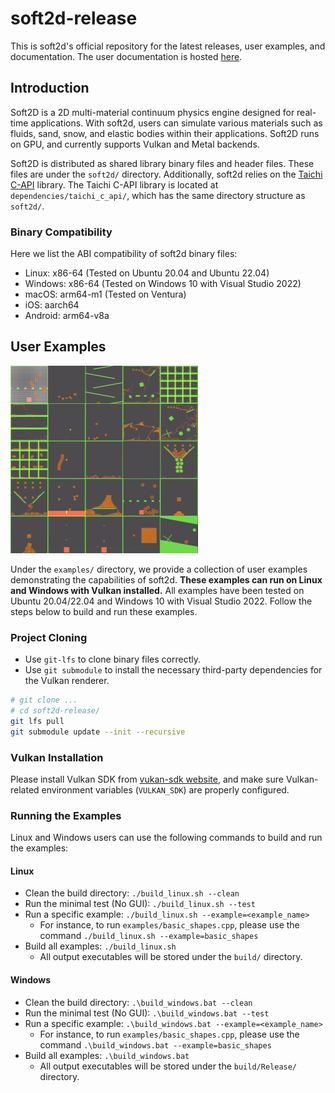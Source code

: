 # soft2d-release
This is soft2d's official repository for the latest releases, user examples, and documentation. The user documentation is hosted [here](https://docs.soft2d.tech/).

## Introduction
Soft2D is a 2D multi-material continuum physics engine designed for real-time applications. With soft2d, users can simulate various materials such as fluids, sand, snow, and elastic bodies within their applications. Soft2D runs on GPU, and currently supports Vulkan and Metal backends.

Soft2D is distributed as shared library binary files and header files. These files are under the `soft2d/` directory. Additionally, soft2d relies on the [Taichi C-API](https://docs.taichi-lang.org/docs/taichi_core) library. The Taichi C-API library is located at `dependencies/taichi_c_api/`, which has the same directory structure as `soft2d/`.

### Binary Compatibility
Here we list the ABI compatibility of soft2d binary files:
* Linux: x86-64 (Tested on Ubuntu 20.04 and Ubuntu 22.04)
* Windows: x86-64 (Tested on Windows 10 with Visual Studio 2022)
* macOS: arm64-m1 (Tested on Ventura)
* iOS: aarch64
* Android: arm64-v8a

## User Examples
 ![A preview of user examples](./images/examples.png)

Under the `examples/` directory, we provide a collection of user examples demonstrating the capabilities of soft2d. **These examples can run on Linux and Windows with Vulkan installed.** All examples have been tested on Ubuntu 20.04/22.04 and Windows 10 with Visual Studio 2022. Follow the steps below to build and run these examples.

### Project Cloning
* Use `git-lfs` to clone binary files correctly.
* Use `git submodule` to install the necessary third-party dependencies for the Vulkan renderer.

``` bash
# git clone ...
# cd soft2d-release/
git lfs pull
git submodule update --init --recursive
```
### Vulkan Installation
Please install Vulkan SDK from [vukan-sdk website](https://www.lunarg.com/vulkan-sdk/), and make sure Vulkan-related environment variables (`VULKAN_SDK`) are properly configured.

### Running the Examples

Linux and Windows users can use the following commands to build and run the examples:

#### Linux

* Clean the build directory: `./build_linux.sh --clean`
* Run the minimal test (No GUI): `./build_linux.sh --test`
* Run a specific example: `./build_linux.sh --example=<example_name>`
    * For instance, to run `examples/basic_shapes.cpp`, please use the command `./build_linux.sh --example=basic_shapes`
* Build all examples: `./build_linux.sh`
    * All output executables will be stored under the `build/` directory.

#### Windows
* Clean the build directory: `.\build_windows.bat --clean`
* Run the minimal test (No GUI): `.\build_windows.bat --test`
* Run a specific example: `.\build_windows.bat --example=<example_name>`
    * For instance, to run `examples/basic_shapes.cpp`, please use the command `.\build_windows.bat --example=basic_shapes`
* Build all examples: `.\build_windows.bat`
    * All output executables will be stored under the `build/Release/` directory.


